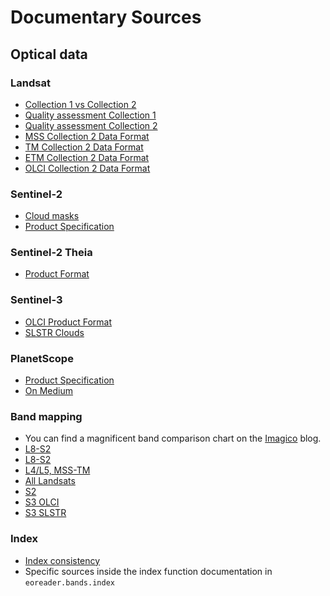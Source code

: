 # Documentary Sources

## Optical data

### Landsat

- [Collection 1 vs Collection 2](https://www.usgs.gov/media/files/landsat-collection-1-vs-collection-2-summary)
- [Quality assessment Collection 1](https://www.usgs.gov/core-science-systems/nli/landsat/landsat-collection-1-level-1-quality-assessment-band)
- [Quality assessment Collection 2](https://www.usgs.gov/core-science-systems/nli/landsat/landsat-collection-2-quality-assessment-bands)
- [MSS Collection 2 Data Format](https://www.usgs.gov/media/files/landsat-1-5-mss-collection-2-level-1-data-format-control-book)
- [TM Collection 2 Data Format](https://www.usgs.gov/media/files/landsat-4-5-tm-collection-2-level-1-data-format-control-book)
- [ETM Collection 2 Data Format](https://www.usgs.gov/media/files/landsat-7-etm-collection-2-level-1-data-format-control-book)
- [OLCI Collection 2 Data Format](https://www.usgs.gov/media/files/landsat-8-level-1-data-format-control-book)

### Sentinel-2
- [Cloud masks](https://sentinels.copernicus.eu/web/sentinel/technical-guides/sentinel-2-msi/level-1c/cloud-masks)
- [Product Specification](https://sentinel.esa.int/documents/247904/349490/S2_MSI_Product_Specification.pdf)

### Sentinel-2 Theia
- [Product Format](https://labo.obs-mip.fr/multitemp/sentinel-2/theias-sentinel-2-l2a-product-format/)

### Sentinel-3
- [OLCI Product Format](https://sentinel.esa.int/documents/247904/1872756/Sentinel-3-OLCI-Product-Data-Format-Specification-OLCI-Level-1)
- [SLSTR Clouds](https://sentinels.copernicus.eu/web/sentinel/technical-guides/sentinel-3-slstr/level-1/cloud-identification)

### PlanetScope
- [Product Specification](https://earth.esa.int/eogateway/documents/20142/37627/Planet-combined-imagery-product-specs-2020.pdf)
- [On Medium](https://medium.com/geoplexing/getting-started-with-planet-imagery-part-3-items-and-ordering-476a1a21618c)

### Band mapping
- You can find a magnificent band comparison chart on the [Imagico](http://blog.imagico.de/satellite-comparison-update/)
  blog.
- [L8-S2](https://reader.elsevier.com/reader/sd/pii/S0034425718301883)
- [L8-S2](https://landsat.gsfc.nasa.gov/wp-content/uploads/2015/06/Landsat.v.Sentinel-2.png)
- [L4/L5, MSS-TM](https://landsat.gsfc.nasa.gov/the-multispectral-scanner-system/)
- [All Landsats](https://landsat.gsfc.nasa.gov/wp-content/uploads/2016/10/all_Landsat_bands.png)
- [S2](https://discovery.creodias.eu/dataset/72181b08-a577-4d55-8ece-d8485167beb7/resource/d8f5dd92-b35c-46ee-98a2-0879dad03fce/download/res_band_s2_1.png)
- [S3 OLCI](https://discovery.creodias.eu/dataset/a0960a9b-c9c4-46db-bca5-ec79d0dda32b/resource/de8300a4-08cd-41aa-96ec-d9813115cc08/download/s3_res_band_ol.png)
- [S3 SLSTR](https://discovery.creodias.eu/dataset/ea8f247e-d193-4368-8cf6-8687a03a5306/resource/8e5c485a-d832-42be-ad9c-af500b468f29/download/s3_slcs.png)

### Index
- [Index consistency](https://www.indexdatabase.de/)
- Specific sources inside the index function documentation in `eoreader.bands.index`
